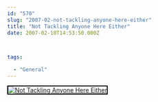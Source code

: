 ```yaml
---
id: "570"
slug: "2007-02-not-tackling-anyone-here-either"
title: "Not Tackling Anyone Here Either"
date: 2007-02-10T14:53:50.000Z



tags:

  - "General"
---
```

<div class="sqs-html-content">
  <div style="float: left; margin-right: 10px; margin-bottom: 10px;"> <a href="http://www.flickr.com/photos/mclazarus/385717183/" title="Not Tackling Anyone Here Either"><img src="http://farm1.static.flickr.com/186/385717183_d753c5fb74_m.jpg" alt="Not Tackling Anyone Here Either" style="border: solid 2px #000000;" /></a>
</div>
<p><br clear="all" /></p>
</div>
